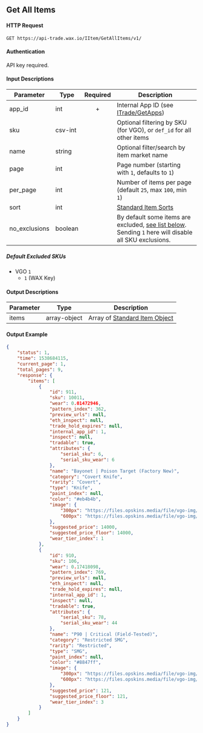 ## Get All Items

#### HTTP Request

`GET https://api-trade.wax.io/IItem/GetAllItems/v1/`

#### Authentication

API key required.

#### Input Descriptions

Parameter | Type | Required   | Description
--------- | -----| :--------: | -----------
app_id | int | + | Internal App ID (see [ITrade/GetApps](/ITrade/GetApps.md))
sku | csv-int | | Optional filtering by SKU (for VGO), or `def_id` for all other items
name | string | | Optional filter/search by item market name
page | int | | Page number (starting with `1`, defaults to `1`) 
per_page | int | | Number of items per page (default `25`, max `100`, min `1`)
sort | int |  | [Standard Item Sorts](/IItem.md#standard-item-sorts)
no_exclusions | boolean | | By default some items are excluded, [see list below](/IItem/GetAllItems.md#default-excluded-skus). Sending `1` here will disable all SKU exclusions.

##### Default Excluded SKUs
- VGO `1`
    - `1` (WAX Key)

#### Output Descriptions
Parameter | Type | Description
--------- | ---- | -----------
items | array-object | Array of [Standard Item Object](/IItem.md#standard-item-object)

#### Output Example
```json
{
    "status": 1,
    "time": 1538684115,
    "current_page": 1,
    "total_pages": 9,
    "response": {
        "items": [
            {
                "id": 911,
                "sku": 10011,
                "wear": 0.01472946,
                "pattern_index": 362,
                "preview_urls": null,
                "eth_inspect": null,
                "trade_hold_expires": null,
                "internal_app_id": 1,
                "inspect": null,
                "tradable": true,
                "attributes": {
                    "serial_sku": 6,
                    "serial_sku_wear": 6
                },
                "name": "Bayonet | Poison Target (Factory New)",
                "category": "Covert Knife",
                "rarity": "Covert",
                "type": "Knife",
                "paint_index": null,
                "color": "#eb4b4b",
                "image": {
                    "300px": "https://files.opskins.media/file/vgo-img/item/bayonet-poison-target-factory-new-300.png",
                    "600px": "https://files.opskins.media/file/vgo-img/item/bayonet-poison-target-factory-new-600.png"
                },
                "suggested_price": 14000,
                "suggested_price_floor": 14000,
                "wear_tier_index": 1
            },
            {
                "id": 910,
                "sku": 106,
                "wear": 0.17418098,
                "pattern_index": 769,
                "preview_urls": null,
                "eth_inspect": null,
                "trade_hold_expires": null,
                "internal_app_id": 1,
                "inspect": null,
                "tradable": true,
                "attributes": {
                    "serial_sku": 78,
                    "serial_sku_wear": 44
                },
                "name": "P90 | Critical (Field-Tested)",
                "category": "Restricted SMG",
                "rarity": "Restricted",
                "type": "SMG",
                "paint_index": null,
                "color": "#8847ff",
                "image": {
                    "300px": "https://files.opskins.media/file/vgo-img/item/p90-critical-field-tested-300.png",
                    "600px": "https://files.opskins.media/file/vgo-img/item/p90-critical-field-tested-600.png"
                },
                "suggested_price": 121,
                "suggested_price_floor": 121,
                "wear_tier_index": 3
            }
        ]
    }
}
```
